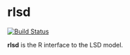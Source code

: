 # rlsd

[![Build Status](https://travis-ci.org/NZRLIC/rlsd.svg?branch=master)](https://travis-ci.org/NZRLIC/rlsd)

**rlsd** is the R interface to the LSD model.
